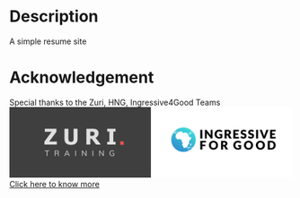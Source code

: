 # Description
A simple resume site

# Acknowledgement
Special thanks to the Zuri, HNG, Ingressive4Good Teams
![zuri](./images/zuri.png)
[Click here to know more](https://internship.zuri.team/)


